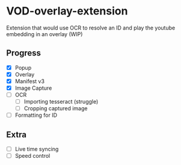 # VOD-overlay-extension
Extension that would use OCR to resolve an ID and play the youtube embedding in an overlay (WIP)  


## Progress
  - [x] Popup
  - [x] Overlay
  - [x] Manifest v3
  - [x] Image Capture
  - [ ] OCR
    - [ ] Importing tesseract (struggle)
    - [ ] Cropping captured image
  - [ ] Formatting for ID
## Extra
  - [ ] Live time syncing
  - [ ] Speed control

